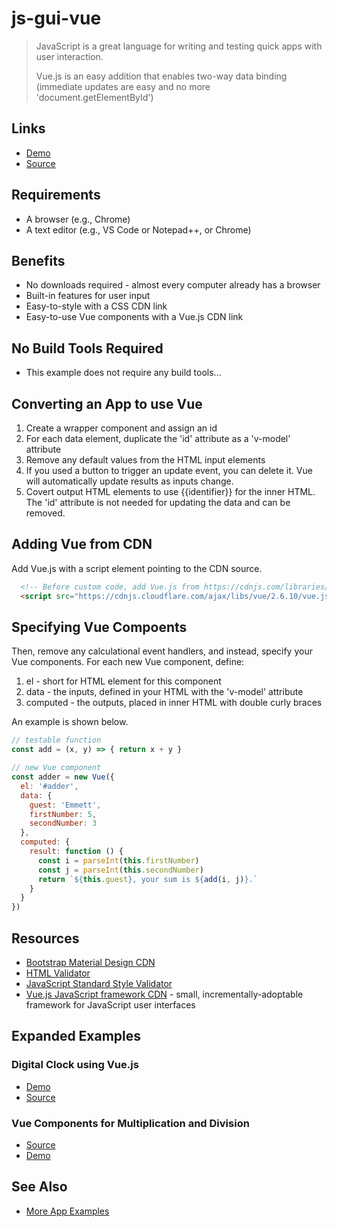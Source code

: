 # js-gui-vue

> JavaScript is a great language for writing and testing quick apps with user interaction.
>
> Vue.js is an easy addition that enables two-way data binding (immediate updates are easy and no more 'document.getElementById')

## Links

- [Demo](https://mprogers.github.io/js-gui-vue/)
- [Source](https://github.com/mprogers/js-gui-vue)

## Requirements

- A browser (e.g., Chrome)
- A text editor (e.g., VS Code or Notepad++, or Chrome)

## Benefits

- No downloads required - almost every computer already has a browser
- Built-in features for user input
- Easy-to-style with a CSS CDN link
- Easy-to-use Vue components with a Vue.js CDN link

## No Build Tools Required

- This example does not require any build tools...

## Converting an App to use Vue

1. Create a wrapper component and assign an id
2. For each data element, duplicate the 'id' attribute as a 'v-model' attribute
3. Remove any default values from the HTML input elements
4. If you used a button to trigger an update event, you can delete it. Vue will automatically update results as inputs change.
5. Covert output HTML elements to use {{identifier}} for the inner HTML. The 'id' attribute is not needed for updating the data and can be removed.

## Adding Vue from CDN

Add Vue.js with a script element pointing to the CDN source.

```HTML
  <!-- Before custom code, add Vue.js from https://cdnjs.com/libraries/vue -->
  <script src="https://cdnjs.cloudflare.com/ajax/libs/vue/2.6.10/vue.js"></script>
```

## Specifying Vue Compoents

Then, remove any calculational event handlers, and instead, specify your Vue components. For each new Vue component, define:

1. el - short for HTML element for this component
2. data - the inputs, defined in your HTML with the 'v-model' attribute
3. computed - the outputs, placed in inner HTML with double curly braces

An example is shown below.

```JavaScript
// testable function
const add = (x, y) => { return x + y }

// new Vue component
const adder = new Vue({
  el: '#adder',
  data: {
    guest: 'Emmett',
    firstNumber: 5,
    secondNumber: 3
  },
  computed: {
    result: function () {
      const i = parseInt(this.firstNumber)
      const j = parseInt(this.secondNumber)
      return `${this.guest}, your sum is ${add(i, j)}.`
    }
  }
})
```

## Resources

- [Bootstrap Material Design CDN](https://mdbootstrap.com/md-bootstrap-cdn/)
- [HTML Validator](https://validator.w3.org/)
- [JavaScript Standard Style Validator](https://standardjs.com/demo.html)
- [Vue.js JavaScript framework CDN](https://vuejs.org/v2/guide/installation.html) - small, incrementally-adoptable framework for JavaScript user interfaces

## Expanded Examples

### Digital Clock using Vue.js
- [Demo](https://nandinidoppalapudi.github.io/js-gui-vue/)
- [Source](https://github.com/nandinidoppalapudi/js-gui-vue)

### Vue Components for Multiplication and Division
- [Source](https://github.com/KaranamVijayKumar/js-gui-vue)
- [Demo](https://karanamvijaykumar.github.io/js-gui-vue/)




## See Also

- [More App Examples](https://profcase.github.io/web-apps-list/)
